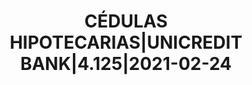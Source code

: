 ---
layout: asset
title: CÉDULAS HIPOTECARIAS|UNICREDIT BANK|4.125|2021-02-24
isin: AT000B048988
---